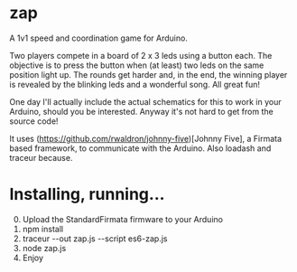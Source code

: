 zap
===

A 1v1 speed and coordination game for Arduino.

Two players compete in a board of 2 x 3 leds using a button each. The objective is to press the button when (at least) two leds on the same position light up. The rounds get harder and, in the end, the winning player is revealed by the blinking leds and a wonderful song. All great fun!

One day I'll actually include the actual schematics for this to work in your Arduino, should you be interested. Anyway it's not hard to get from the source code!

It uses (https://github.com/rwaldron/johnny-five)[Johnny Five], a Firmata based framework, to communicate with the Arduino. Also loadash and traceur because.

# Installing, running...
0. Upload the StandardFirmata firmware to your Arduino
1. npm install
2. traceur --out zap.js --script es6-zap.js
3. node zap.js
4. Enjoy
